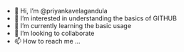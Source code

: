- 👋 Hi, I’m @priyankavelagandula
- 👀 I’m interested in understanding the basics of GITHUB 
- 🌱 I’m currently learning the basic usage
- 💞️ I’m looking to collaborate 
- 📫 How to reach me ...

<!---
priyankavelagandula/priyankavelagandula is a ✨ special ✨ repository because its `README.md` (this file) appears on your GitHub profile.
You can click the Preview link to take a look at your changes.
--->
